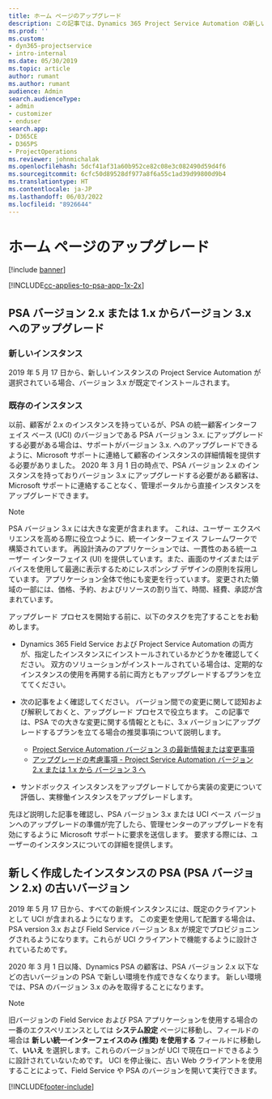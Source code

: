 ```yaml
---
title: ホーム ページのアップグレード
description: この記事では、Dynamics 365 Project Service Automation の新しい、変更された機能に関する重要な情報の見つけ方、および最新バージョンへのアップグレードの手順について説明します。
ms.prod: ''
ms.custom:
- dyn365-projectservice
- intro-internal
ms.date: 05/30/2019
ms.topic: article
author: rumant
ms.author: rumant
audience: Admin
search.audienceType:
- admin
- customizer
- enduser
search.app:
- D365CE
- D365PS
- ProjectOperations
ms.reviewer: johnmichalak
ms.openlocfilehash: 5dcf41af31a60b952ce82c08e3c082490d59d4f6
ms.sourcegitcommit: 6cfc50d89528df977a8f6a55c1ad39d99800d9b4
ms.translationtype: HT
ms.contentlocale: ja-JP
ms.lasthandoff: 06/03/2022
ms.locfileid: "8926644"
---
```

# <a name="upgrade-home-page"></a>ホーム ページのアップグレード

[!include [banner](../includes/psa-now-project-operations.md)]

[!INCLUDE[cc-applies-to-psa-app-1x-2x](../includes/cc-applies-to-psa-app-1x-2x.md)]

## <a name="upgrade-from-psa-version-2x-or-1x-to-version-3x"></a>PSA バージョン 2.x または 1.x からバージョン 3.x へのアップグレード

### <a name="new-instances"></a>新しいインスタンス

2019 年 5 月 17 日から、新しいインスタンスの Project Service Automation が選択されている場合、バージョン 3.x が既定でインストールされます。

### <a name="existing-instances"></a>既存のインスタンス

以前、顧客が 2.x のインスタンスを持っているが、PSA の統一顧客インターフェイス ベース (UCI) のバージョンである PSA バージョン 3.x. にアップグレードする必要がある場合は、サポートがバージョン 3.x. へのアップグレードできるように、Microsoft サポートに連絡して顧客のインスタンスの詳細情報を提供する必要がありました。 2020 年 3 月 1 日の時点で、PSA バージョン 2.x のインスタンスを持っておりバージョン 3.x にアップグレードする必要がある顧客は、Microsoft サポートに連絡することなく、管理ポータルから直接インスタンスをアップグレードできます。  

> [!NOTE]
> PSA バージョン 3.x には大きな変更が含まれます。 これは、ユーザー エクスペリエンスを高める際に役立つように、統一インターフェイス フレームワークで構築されています。 再設計済みのアプリケーションでは、一貫性のある統一ユーザー インターフェイス (UI) を提供しています。また、画面のサイズまたはデバイスを使用して最適に表示するためにレスポンシブ デザインの原則を採用しています。 アプリケーション全体で他にも変更を行っています。 変更された領域の一部には、価格、予約、およびリソースの割り当て、時間、経費、承認が含まれています。

アップグレード プロセスを開始する前に、以下のタスクを完了することをお勧めします。

- Dynamics 365 Field Service および Project Service Automation の両方が、指定したインスタンスにインストールされているかどうかを確認してください。 双方のソリューションがインストールされている場合は、定期的なインスタンスの使用を再開する前に両方ともアップグレードするプランを立ててください。
- 次の記事をよく確認してください。 バージョン間での変更に関して認知および解釈しておくと、アップグレード プロセスで役立ちます。 この記事では、PSA での大きな変更に関する情報とともに、3.x バージョンにアップグレードするプランを立てる場合の推奨事項について説明します。

    - [Project Service Automation バージョン 3 の最新情報または変更事項](whats-new-changed-v3.md)
    - [アップグレードの考慮事項 - Project Service Automation バージョン 2.x または 1.x から バージョン 3 へ](upgrade-v3.md)

- サンドボックス インスタンスをアップグレードしてから実装の変更について評価し、実稼働インスタンスをアップグレードします。

先ほど説明した記事を確認し、PSA バージョン 3.x または UCI ベース バージョンへのアップグレードの準備が完了したら、管理センターのアップグレードを有効にするように Microsoft サポートに要求を送信します。 要求する際には、ユーザーのインスタンスについての詳細を提供します。

## <a name="older-versions-of-psa-psa-version-2x-in-a-newly-created-instance"></a>新しく作成したインスタンスの PSA (PSA バージョン 2.x) の古いバージョン

2019 年 5 月 17 日から、すべての新規インスタンスには、既定のクライアントとして UCI が含まれるようになります。 この変更を使用して配置する場合は、 PSA version 3.x および Field Service バージョン 8.x が規定でプロビジョニングされるようになります。これらが UCI クライアントで機能するように設計されているためです。

2020 年 3 月 1 日以降、Dynamics PSA の顧客は、PSA バージョン 2.x 以下などの古いバージョンの PSA で新しい環境を作成できなくなります。 新しい環境では、PSA のバージョン 3.x のみを取得することになります。

> [!NOTE]
> 旧バージョンの Field Service および PSA アプリケーションを使用する場合の一番のエクスペリエンスとしては **システム設定** ページに移動し、フィールドの場合は **新しい統一インターフェイスのみ (推奨) を使用する** フィールドに移動して、**いいえ** を選択します。これらのバージョンが UCI で現在ロードできるように設計されていないためです。 UCI を停止後に、古い Web クライアントを使用することによって、Field Service や PSA のバージョンを開いて実行できます。 


[!INCLUDE[footer-include](../includes/footer-banner.md)]
